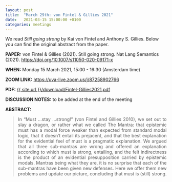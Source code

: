```yaml
---
layout: post
title:  "March 29th: von Fintel & Gillies 2021" 
date:   2021-03-15 15:00:00 +0100
categories: meetings
---
```

We read _Still going strong_  by Kai von Fintel and Anthony S. Gillies. Below you can find the original abstract from the paper. 

<b> PAPER:</b> von Fintel & Gillies (2021). Still going strong. Nat Lang Semantics (2021).
<a href="https://doi.org/10.1007/s11050-020-09171-x"  target="_blank" rel="noopener noreferrer"> https://doi.org/10.1007/s11050-020-09171-x </a>

<b> WHEN:</b>  Monday 15 March 2021, 15:00 - 16:30 (Amsterdam time)

<b> ZOOM LINK:</b> <a href="https://uva-live.zoom.us/j/87258902766"  target="_blank" rel="noopener noreferrer">https://uva-live.zoom.us/j/87258902766 </a>

<b> PDF:</b>  <a href="{{ site.url }}/download/Fintel-Gillies2021.pdf"  target="_blank" rel="noopener noreferrer">{{ site.url }}/download/Fintel-Gillies2021.pdf</a>

<b> DISCUSSION NOTES:</b> to be added at the end of the meeting 


<b> ABSTRACT: </b>

<blockquote>
<p style="text-align: justify;">
In “Must …stay …strong!” (von Fintel and Gillies 2010), we set out to slay a dragon, or
rather what we called The Mantra: that epistemic must has a modal force weaker than
expected from standard modal logic, that it doesn’t entail its prejacent, and that the best
explanation for the evidential feel of must is a pragmatic explanation. We argued that
all three sub-mantras are wrong and offered an explanation according to which must is
strong, entailing, and the felt indirectness is the product of an evidential presupposition
carried by epistemic modals. Mantras being what they are, it is no surprise that each
of the sub-mantras have been given new defenses. Here we offer them new problems
and update our picture, concluding that must is (still) strong.
</p>


</blockquote>
